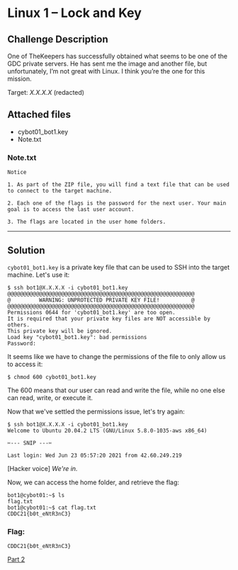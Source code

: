 # Linux 1 – Lock and Key

## Challenge Description
One of TheKeepers has successfully obtained what seems to be one of the GDC private servers. He has sent me the image and another file, but unfortunately, I’m not great with Linux. I think you’re the one for this mission.

Target: *X.X.X.X* (redacted)

## Attached files
* cybot01_bot1.key
* Note.txt
### Note.txt
```
Notice

1. As part of the ZIP file, you will find a text file that can be used to connect to the target machine. 

2. Each one of the flags is the password for the next user. Your main goal is to access the last user account.

3. The flags are located in the user home folders.
```
---

## Solution
`cybot01_bot1.key` is a private key file that can be used to SSH into the target machine. Let's use it:
```
$ ssh bot1@X.X.X.X -i cybot01_bot1.key
@@@@@@@@@@@@@@@@@@@@@@@@@@@@@@@@@@@@@@@@@@@@@@@@@@@@@@@@@@@
@         WARNING: UNPROTECTED PRIVATE KEY FILE!          @
@@@@@@@@@@@@@@@@@@@@@@@@@@@@@@@@@@@@@@@@@@@@@@@@@@@@@@@@@@@
Permissions 0644 for 'cybot01_bot1.key' are too open.
It is required that your private key files are NOT accessible by others.
This private key will be ignored.
Load key "cybot01_bot1.key": bad permissions
Password: 
```

It seems like we have to change the permissions of the file to only allow us to access it:
```
$ chmod 600 cybot01_bot1.key
```

The 600 means that our user can read and write the file, while no one else can read, write, or execute it.

Now that we've settled the permissions issue, let's try again:
```
$ ssh bot1@X.X.X.X -i cybot01_bot1.key
Welcome to Ubuntu 20.04.2 LTS (GNU/Linux 5.8.0-1035-aws x86_64)

✂️--- SNIP ---✂️

Last login: Wed Jun 23 05:57:20 2021 from 42.60.249.219
```
[Hacker voice] *We're in.*

Now, we can access the home folder, and retrieve the flag:
```
bot1@cybot01:~$ ls
flag.txt
bot1@cybot01:~$ cat flag.txt
CDDC21{b0t_eNtR3nC3}
```

### Flag:
```
CDDC21{b0t_eNtR3nC3}
```

[Part 2](../2%20-%20License%20to%20Run)
